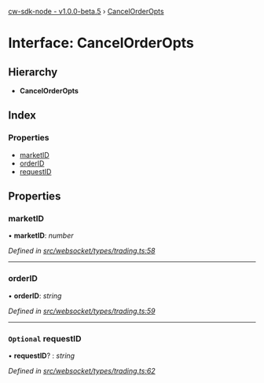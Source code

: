 [cw-sdk-node - v1.0.0-beta.5](../README.md) › [CancelOrderOpts](cancelorderopts.md)

# Interface: CancelOrderOpts

## Hierarchy

* **CancelOrderOpts**

## Index

### Properties

* [marketID](cancelorderopts.md#marketid)
* [orderID](cancelorderopts.md#orderid)
* [requestID](cancelorderopts.md#optional-requestid)

## Properties

###  marketID

• **marketID**: *number*

*Defined in [src/websocket/types/trading.ts:58](https://github.com/cryptowatch/cw-sdk-node/blob/ce1c44e/src/websocket/types/trading.ts#L58)*

___

###  orderID

• **orderID**: *string*

*Defined in [src/websocket/types/trading.ts:59](https://github.com/cryptowatch/cw-sdk-node/blob/ce1c44e/src/websocket/types/trading.ts#L59)*

___

### `Optional` requestID

• **requestID**? : *string*

*Defined in [src/websocket/types/trading.ts:62](https://github.com/cryptowatch/cw-sdk-node/blob/ce1c44e/src/websocket/types/trading.ts#L62)*
